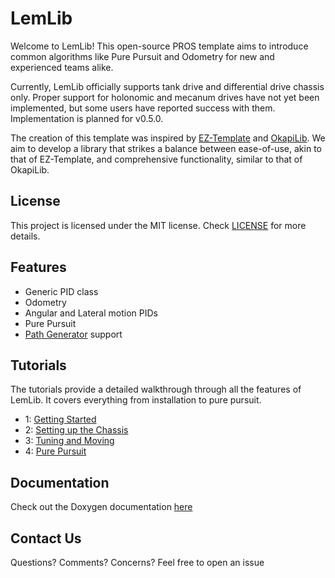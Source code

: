 # LemLib

Welcome to LemLib! This open-source PROS template aims to introduce common algorithms like Pure Pursuit and Odometry for new and experienced teams alike.

Currently, LemLib officially supports tank drive and differential drive chassis only. Proper support for holonomic and mecanum drives have not yet been implemented, but some users have reported success with them. Implementation is planned for v0.5.0.

The creation of this template was inspired by [EZ-Template](https://github.com/EZ-Robotics/EZ-Template) and [OkapiLib](https://github.com/OkapiLib/OkapiLib). We aim to develop a library that strikes a balance between ease-of-use, akin to that of EZ-Template, and comprehensive functionality, similar to that of OkapiLib.

## License

This project is licensed under the MIT license. Check [LICENSE](https://github.com/LemLib/LemLib/blob/master/LICENSE) for more details.

## Features
- Generic PID class
- Odometry
- Angular and Lateral motion PIDs
- Pure Pursuit
- [Path Generator](https://github.com/LemLib/Path-Gen) support

## Tutorials
The tutorials provide a detailed walkthrough through all the features of LemLib. It covers everything from installation to pure pursuit.
 - 1: [Getting Started](https://lemlib.github.io/LemLib/html/md_docs_tutorials_1_getting_started.html)
 - 2: [Setting up the Chassis](https://lemlib.github.io/LemLib/html/md_docs_tutorials_2_setting_up_the_chassis.html)
 - 3: [Tuning and Moving](https://lemlib.github.io/LemLib/html/md_docs_tutorials_3_tuning_and_moving.html)
 - 4: [Pure Pursuit](https://lemlib.github.io/LemLib/html/md_docs_tutorials_4_pure_pursuit.html)

## Documentation
Check out the Doxygen documentation [here](https://lemlib.github.io/LemLib/html/index.html)

## Contact Us
Questions? Comments? Concerns? Feel free to open an issue
